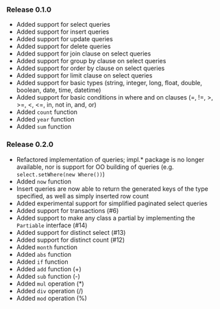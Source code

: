 ### Release 0.1.0

- Added support for select queries
- Added support for insert queries
- Added support for update queries
- Added support for delete queries
- Added support for join clause on select queries
- Added support for group by clause on select queries
- Added support for order by clause on select queries
- Added support for limit clause on select queries
- Added support for basic types (string, integer, long, float, double, boolean, date, time, datetime)
- Added support for basic conditions in where and on clauses (=, !=, >, >=, <, <=, in, not in, and, or)
- Added `count` function
- Added `year` function
- Added `sum` function


### Release 0.2.0

- Refactored implementation of queries; impl.* package is no longer available, nor is support for OO building of queries (e.g. `select.setWhere(new Where())`)
- Added `now` function
- Insert queries are now able to return the generated keys of the type specified, as well as simply inserted row count
- Added experimental support for simplified paginated select queries
- Added support for transactions (#6)
- Added support to make any class a partial by implementing the `Partiable` interface (#14)
- Added support for distinct select (#13)
- Added support for distinct count (#12)
- Added `month` function
- Added `abs` function
- Added `if` function
- Added `add` function (+)
- Added `sub` function (-)
- Added `mul` operation (*)
- Added `div` operation (/)
- Added `mod` operation (%)

